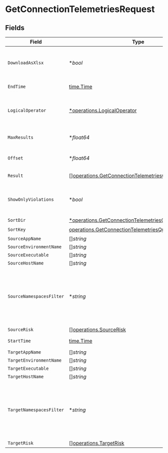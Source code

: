 # GetConnectionTelemetriesRequest


## Fields

| Field                                                                                                                                | Type                                                                                                                                 | Required                                                                                                                             | Description                                                                                                                          |
| ------------------------------------------------------------------------------------------------------------------------------------ | ------------------------------------------------------------------------------------------------------------------------------------ | ------------------------------------------------------------------------------------------------------------------------------------ | ------------------------------------------------------------------------------------------------------------------------------------ |
| `DownloadAsXlsx`                                                                                                                     | **bool*                                                                                                                              | :heavy_minus_sign:                                                                                                                   | When true, the API will return an xlsx file, and pagination will be ignored                                                          |
| `EndTime`                                                                                                                            | [time.Time](https://pkg.go.dev/time#Time)                                                                                            | :heavy_check_mark:                                                                                                                   | End date of the query                                                                                                                |
| `LogicalOperator`                                                                                                                    | [*operations.LogicalOperator](../../../pkg/models/operations/logicaloperator.md)                                                     | :heavy_minus_sign:                                                                                                                   | Logical operator between the source group and the target group filters                                                               |
| `MaxResults`                                                                                                                         | **float64*                                                                                                                           | :heavy_minus_sign:                                                                                                                   | The number of entries to return (pagination)                                                                                         |
| `Offset`                                                                                                                             | **float64*                                                                                                                           | :heavy_minus_sign:                                                                                                                   | Return entries from this offset (pagination)                                                                                         |
| `Result`                                                                                                                             | [][operations.GetConnectionTelemetriesQueryParamResult](../../../pkg/models/operations/getconnectiontelemetriesqueryparamresult.md)  | :heavy_minus_sign:                                                                                                                   | connection result filter                                                                                                             |
| `ShowOnlyViolations`                                                                                                                 | **bool*                                                                                                                              | :heavy_minus_sign:                                                                                                                   | When true, the API will only return entries that violate the active policy                                                           |
| `SortDir`                                                                                                                            | [*operations.GetConnectionTelemetriesQueryParamSortDir](../../../pkg/models/operations/getconnectiontelemetriesqueryparamsortdir.md) | :heavy_minus_sign:                                                                                                                   | sorting direction                                                                                                                    |
| `SortKey`                                                                                                                            | [operations.GetConnectionTelemetriesQueryParamSortKey](../../../pkg/models/operations/getconnectiontelemetriesqueryparamsortkey.md)  | :heavy_check_mark:                                                                                                                   | sort key                                                                                                                             |
| `SourceAppName`                                                                                                                      | []*string*                                                                                                                           | :heavy_minus_sign:                                                                                                                   | N/A                                                                                                                                  |
| `SourceEnvironmentName`                                                                                                              | []*string*                                                                                                                           | :heavy_minus_sign:                                                                                                                   | N/A                                                                                                                                  |
| `SourceExecutable`                                                                                                                   | []*string*                                                                                                                           | :heavy_minus_sign:                                                                                                                   | N/A                                                                                                                                  |
| `SourceHostName`                                                                                                                     | []*string*                                                                                                                           | :heavy_minus_sign:                                                                                                                   | N/A                                                                                                                                  |
| `SourceNamespacesFilter`                                                                                                             | **string*                                                                                                                            | :heavy_minus_sign:                                                                                                                   | namespace filter for source in connection telemetries, a base 64 representation of a NamespacesFilter definition object              |
| `SourceRisk`                                                                                                                         | [][operations.SourceRisk](../../../pkg/models/operations/sourcerisk.md)                                                              | :heavy_minus_sign:                                                                                                                   | N/A                                                                                                                                  |
| `StartTime`                                                                                                                          | [time.Time](https://pkg.go.dev/time#Time)                                                                                            | :heavy_check_mark:                                                                                                                   | Start date of the query                                                                                                              |
| `TargetAppName`                                                                                                                      | []*string*                                                                                                                           | :heavy_minus_sign:                                                                                                                   | N/A                                                                                                                                  |
| `TargetEnvironmentName`                                                                                                              | []*string*                                                                                                                           | :heavy_minus_sign:                                                                                                                   | N/A                                                                                                                                  |
| `TargetExecutable`                                                                                                                   | []*string*                                                                                                                           | :heavy_minus_sign:                                                                                                                   | N/A                                                                                                                                  |
| `TargetHostName`                                                                                                                     | []*string*                                                                                                                           | :heavy_minus_sign:                                                                                                                   | N/A                                                                                                                                  |
| `TargetNamespacesFilter`                                                                                                             | **string*                                                                                                                            | :heavy_minus_sign:                                                                                                                   | namespace filter for target in connection telemetries. a base 64 representation of a NamespacesFilter definition object              |
| `TargetRisk`                                                                                                                         | [][operations.TargetRisk](../../../pkg/models/operations/targetrisk.md)                                                              | :heavy_minus_sign:                                                                                                                   | N/A                                                                                                                                  |